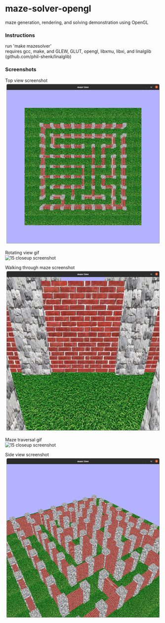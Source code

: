 # maze-solver-opengl
maze generation, rendering, and solving demonstration using OpenGL

### Instructions
run 'make mazesolver'  
  requires gcc, make, and GLEW, GLUT, opengl, libxmu, libxi, and linalglib (github.com/phil-shenk/linalglib)  

### Screenshots  
  
Top view screenshot  
![15 closeup screenshot](https://github.com/phil-shenk/maze-solver-opengl/blob/main/screenshots/top_screenshot.png)  
  
Rotating view gif  
![15 closeup screenshot](https://github.com/phil-shenk/maze-solver-opengl/blob/main/screenshots/rotating_maze.gif)  
  
Walking through maze screenshot  
![15 closeup screenshot](https://github.com/phil-shenk/maze-solver-opengl/blob/main/screenshots/walking_screenshot.png)  
  
Maze traversal gif  
![15 closeup screenshot](https://github.com/phil-shenk/maze-solver-opengl/blob/main/screenshots/maze_traversal.gif)  
  
Side view screenshot  
![15 closeup screenshot](https://github.com/phil-shenk/maze-solver-opengl/blob/main/screenshots/side_view_screenshot.png)  
  
